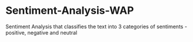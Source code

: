 # Sentiment-Analysis-WAP
Sentiment Analysis that classifies the text into 3 categories of sentiments - positive, negative and neutral
